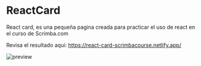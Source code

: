 # ReactCard
React card, es una pequeña pagina creada para practicar el uso de react en el curso de Scrimba.com

Revisa el resultado aqui: https://react-card-scrimbacourse.netlify.app/

![preview](https://github.com/VickyAzola/ReactCard/assets/116470398/e70e728e-e31f-41c3-b803-280fe1c56ded)
